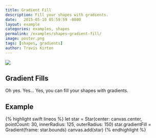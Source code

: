 ```yaml
---
title: Gradient Fill
description: Fill your shapes with gradients.
date:   2015-05-10 05:59:59 -0800
layout: example
categories: examples, shapes
permalink: /examples/shapes-gradient-fill/
image: poster.png
tags: [shapes, gradients]
author: Travis Kirton
---
```

![](gradient-fill.png)

## Gradient Fills
Oh yes. Yes... Yes, you can fill your shapes with gradients.

## Example
{% highlight swift lineos %}
let star = Star(center: canvas.center, pointCount: 30, innerRadius: 125, outerRadius: 150)
star.gradientFill = Gradient(frame: star.bounds)
canvas.add(star)
{% endhighlight %}
